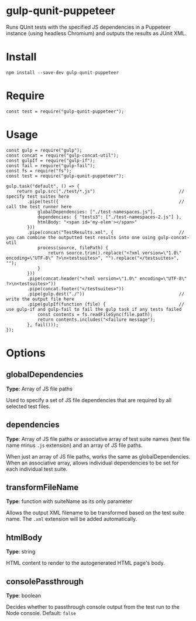 # gulp-qunit-puppeteer
Runs QUnit tests with the specified JS dependencies in a Puppeteer instance (using headless Chromium) and outputs the results as JUnit XML.

# Install

```
npm install --save-dev gulp-qunit-puppeteer
```

# Require

```
const test = require("gulp-qunit-puppeteer");
```

# Usage

```
const gulp = require("gulp");
const concat = require("gulp-concat-util");
const gulpIf = require("gulp-if");
const fail = require("gulp-fail");
const fs = require("fs");
const test = require("gulp-qunit-puppeteer");

gulp.task("default", () => {
    return gulp.src("./test/*.js")                                // specify test suites here
        .pipe(test({                                              // call the test runner here
            globalDependencies: ["./test-namespaces.js"],
            dependencies: { "tests3": ["./test-namespaces-2.js"] },
            htmlBody: "<span id='my-elem'></span>"
        }))
        .pipe(concat("TestResults.xml", {                         // you can combine the outputted test results into one using gulp-concat-util
            process(source, filePath) {
                return source.trim().replace("<?xml version=\"1.0\" encoding=\"UTF-8\" ?>\n<testsuites>", "").replace("</testsuites>", "");
            }
        }))
        .pipe(concat.header("<?xml version=\"1.0\" encoding=\"UTF-8\" ?>\n<testsuites>"))
        .pipe(concat.footer("</testsuites>"))
        .pipe(gulp.dest("./"))                                    // write the output file here
        .pipe(gulpIf(function (file) {                            // use gulp-if and gulp-fail to fail the gulp task if any tests failed
            const contents = fs.readFileSync(file.path);
            return contents.includes("<failure message");
        }, fail()));
});
```

# Options

## globalDependencies

**Type**: Array of JS file paths

Used to specify a set of JS file dependencies that are required by all selected test files.

## dependencies

**Type**: Array of JS file paths _or_ associative array of test suite names (test file name minus `.js` extension) and an array of JS file paths.

When just an array of JS file paths, works the same as globalDependencies. When an associative array, allows individual dependencies to be set for each individual test suite.

## transformFileName

**Type**: function with suiteName as its only parameter

Allows the output XML filename to be transformed based on the test suite name. The `.xml` extension will be added automatically.

## htmlBody

**Type**: string

HTML content to render to the autogenerated HTML page's body.

## consolePassthrough

**Type**: boolean

Decides whether to passthrough console output from the test run to the Node console. Default: `false`
